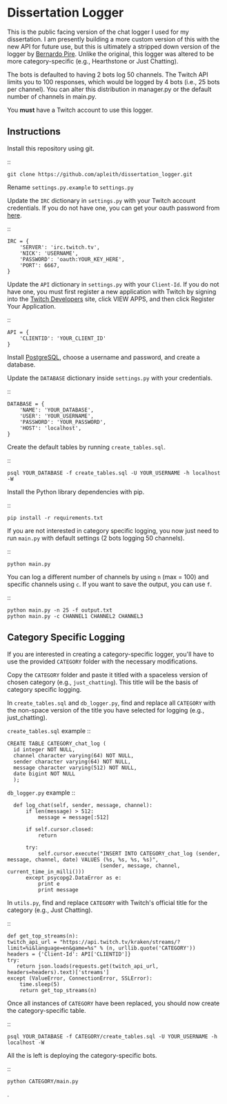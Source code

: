 # Dissertation Logger

This is the public facing version of the chat logger I used for my dissertation. I am presently building a more custom version of this with the new API for future use, but this is ultimately a stripped down version of the logger by [Bernardo Pire](https://github.com/bernardopires/twitch-chat-logger "twitch-chat-logger"). Unlike the original, this logger was altered to be more category-specific (e.g., Hearthstone or Just Chatting).

The bots is defaulted to having 2 bots log 50 channels. The Twitch API limits you to 100 responses, which would be logged by 4 bots (i.e., 25 bots per channel). You can alter this distribution in manager.py or the default number of channels in main.py.

You **must** have a Twitch account to use this logger.

## Instructions
Install this repository using git.

::

    git clone https://github.com/apleith/dissertation_logger.git

Rename ``settings.py.example`` to ``settings.py``

Update the ``IRC`` dictionary in ``settings.py`` with your Twitch account credentials. If you do not have one, you can get your oauth password from [here](http://twitchapps.com/tmi/ "Twitch Chat OAuth Password Generator").

::

    IRC = {
        'SERVER': 'irc.twitch.tv',
        'NICK': 'USERNAME',
        'PASSWORD': 'oauth:YOUR_KEY_HERE',
        'PORT': 6667,
    }

Update the ``API`` dictionary in ``settings.py`` with your ``Client-Id``. If you do not have one, you must first register a new application with Twitch by signing into the [Twitch Developers](https://dev.twitch.tv/ "Twitch Developers") site, click VIEW APPS, and then click Register Your Application.

::

    API = {
        'CLIENTID': 'YOUR_CLIENT_ID'
    }

Install [PostgreSQL](https://www.postgresql.org/download/ "PostgreSQL Download"), choose a username and password, and create a database.

Update the ``DATABASE`` dictionary inside ``settings.py`` with your credentials.

::

    DATABASE = {
        'NAME': 'YOUR_DATABASE',
        'USER': 'YOUR_USERNAME',
        'PASSWORD': 'YOUR_PASSWORD',
        'HOST': 'localhost',
    }

Create the default tables by running ``create_tables.sql``.

::

    psql YOUR_DATABASE -f create_tables.sql -U YOUR_USERNAME -h localhost -W

Install the Python library dependencies with pip.

::

    pip install -r requirements.txt

If you are not interested in category specific logging, you now just need to run ``main.py`` with default settings (2 bots logging 50 channels).

::

    python main.py

You can log a different number of channels by using ``n`` (max = 100) and specific channels using ``c``. If you want to save the output, you can use ``f``.

::

    python main.py -n 25 -f output.txt
    python main.py -c CHANNEL1 CHANNEL2 CHANNEL3

## Category Specific Logging
If you are interested in creating a category-specific logger, you'll have to use the provided ``CATEGORY`` folder with the necessary modifications.

Copy the ``CATEGORY`` folder and paste it titled with a spaceless version of chosen category (e.g., ``just_chatting``). This title will be the basis of category specific logging.

In ``create_tables.sql`` and ``db_logger.py``, find and replace all ``CATEGORY`` with the non-space version of the title you have selected for logging (e.g., just_chatting).

``create_tables.sql`` example
::

    CREATE TABLE CATEGORY_chat_log (
      id integer NOT NULL,
      channel character varying(64) NOT NULL,
      sender character varying(64) NOT NULL,
      message character varying(512) NOT NULL,
      date bigint NOT NULL
      );

``db_logger.py`` example
::

      def log_chat(self, sender, message, channel):
          if len(message) > 512:
              message = message[:512]

          if self.cursor.closed:
              return

          try:
              self.cursor.execute("INSERT INTO CATEGORY_chat_log (sender, message, channel, date) VALUES (%s, %s, %s, %s)",
                                  (sender, message, channel, current_time_in_milli()))
          except psycopg2.DataError as e:
              print e
              print message

In ``utils.py``, find and replace ``CATEGORY`` with Twitch's official title for the category (e.g., Just Chatting).

::

    def get_top_streams(n):
    twitch_api_url = "https://api.twitch.tv/kraken/streams/?limit=%i&language=en&game=%s" % (n, urllib.quote('CATEGORY'))
    headers = {'Client-Id': API['CLIENTID']}
    try:
       return json.loads(requests.get(twitch_api_url, headers=headers).text)['streams']
    except (ValueError, ConnectionError, SSLError):
        time.sleep(5)
        return get_top_streams(n)

Once all instances of ``CATEGORY`` have been replaced, you should now create the category-specific table.

::

    psql YOUR_DATABASE -f CATEGORY/create_tables.sql -U YOUR_USERNAME -h localhost -W

All the is left is deploying the category-specific bots.

::

    python CATEGORY/main.py















.
